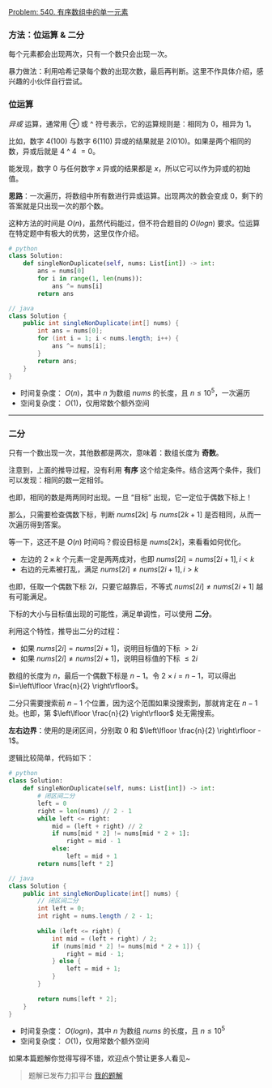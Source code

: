 [Problem: 540. 有序数组中的单一元素](https://leetcode.cn/problems/single-element-in-a-sorted-array/description/)

### 方法：位运算 & 二分

每个元素都会出现两次，只有一个数只会出现一次。

暴力做法：利用哈希记录每个数的出现次数，最后再判断。这里不作具体介绍，感兴趣的小伙伴自行尝试。

### 位运算

*异或* 运算，通常用 $\oplus$ 或 ^ 符号表示，它的运算规则是：相同为 $0$，相异为 $1$。

比如，数字 $4(100)$ 与数字 $6(110)$ 异或的结果就是 $2(010)$。如果是两个相同的数，异或后就是 $4$ ^ $4$ $=0$。

能发现，数字 $0$ 与任何数字 $x$ 异或的结果都是 $x$，所以它可以作为异或的初始值。

**思路**：一次遍历，将数组中所有数进行异或运算。出现两次的数会变成 $0$，剩下的答案就是只出现一次的那个数。

这种方法的时间是 $O(n)$，虽然代码能过，但不符合题目的 $O(logn)$ 要求。位运算在特定题中有极大的优势，这里仅作介绍。

```Python
# python
class Solution:
    def singleNonDuplicate(self, nums: List[int]) -> int:
        ans = nums[0]
        for i in range(1, len(nums)):
            ans ^= nums[i]
        return ans
```

```Java
// java
class Solution {
    public int singleNonDuplicate(int[] nums) {
        int ans = nums[0];
        for (int i = 1; i < nums.length; i++) {
            ans ^= nums[i];
        }
        return ans;
    }
}
```

- 时间复杂度： $O(n)$，其中 $n$ 为数组 $nums$ 的长度，且 $n\leq 10^5$，一次遍历
- 空间复杂度： $O(1)$，仅用常数个额外空间

---

### 二分

只有一个数出现一次，其他数都是两次，意味着：数组长度为 **奇数**。

注意到，上面的推导过程，没有利用 **有序** 这个给定条件。结合这两个条件，我们可以发现：相同的数一定相邻。

也即，相同的数是两两同时出现。一旦 “目标” 出现，它一定位于偶数下标上！

那么，只需要检查偶数下标，判断 $nums[2k]$ 与 $nums[2k+1]$ 是否相同，从而一次遍历得到答案。

等一下，这还不是 $O(n)$ 时间吗？假设目标是 $nums[2k]$，来看看如何优化。

- 左边的 $2\times k$ 个元素一定是两两成对，也即 $nums[2i]=nums[2i+1],i<k$
- 右边的元素被打乱，满足 $nums[2i]\neq nums[2i+1],i>k$

也即，任取一个偶数下标 $2i$，只要它越靠后，不等式 $nums[2i] \neq nums[2i+1]$ 越有可能满足。

下标的大小与目标值出现的可能性，满足单调性，可以使用 **二分**。

利用这个特性，推导出二分的过程：

- 如果 $nums[2i] = nums[2i + 1]$，说明目标值的下标 $> 2i$
- 如果 $nums[2i] \neq nums[2i + 1]$，说明目标值的下标 $\leq 2i$

数组的长度为 $n$，最后一个偶数下标是 $n-1$。令 $2\times i=n-1$，可以得出 $i=\left\lfloor \frac{n}{2} \right\rfloor$。

二分只需要搜索前 $n-1$ 个位置，因为这个范围如果没搜索到，那就肯定在 $n-1$ 处。也即，第 $\left\lfloor \frac{n}{2} \right\rfloor$ 处无需搜索。

**左右边界**：使用的是闭区间，分别取 $0$ 和 $\left\lfloor \frac{n}{2} \right\rfloor - 1$。

逻辑比较简单，代码如下：

```Python
# python
class Solution:
    def singleNonDuplicate(self, nums: List[int]) -> int:
        # 闭区间二分
        left = 0
        right = len(nums) // 2 - 1
        while left <= right:
            mid = (left + right) // 2
            if nums[mid * 2] != nums[mid * 2 + 1]:
                right = mid - 1
            else:
                left = mid + 1
        return nums[left * 2]
```

```Java
// java
class Solution {
    public int singleNonDuplicate(int[] nums) {
        // 闭区间二分
        int left = 0;
        int right = nums.length / 2 - 1;
    
        while (left <= right) {
            int mid = (left + right) / 2;
            if (nums[mid * 2] != nums[mid * 2 + 1]) {
                right = mid - 1;
            } else {
                left = mid + 1;
            }
        }
        
        return nums[left * 2];
    }
}
```

- 时间复杂度： $O(logn)$，其中 $n$ 为数组 $nums$ 的长度，且 $n\leq 10^5$
- 空间复杂度： $O(1)$，仅用常数个额外空间

如果本篇题解你觉得写得不错，欢迎点个赞让更多人看见~

> 题解已发布力扣平台 [我的题解](https://leetcode.cn/problems/single-element-in-a-sorted-array/solutions/2983671/shuang-jie-wei-yun-suan-bi-qu-jian-er-fe-g9fn/)
